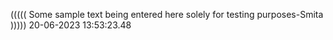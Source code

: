 ((((( Some sample text being entered here solely for testing purposes-Smita ))))) 20-06-2023 13:53:23.48
